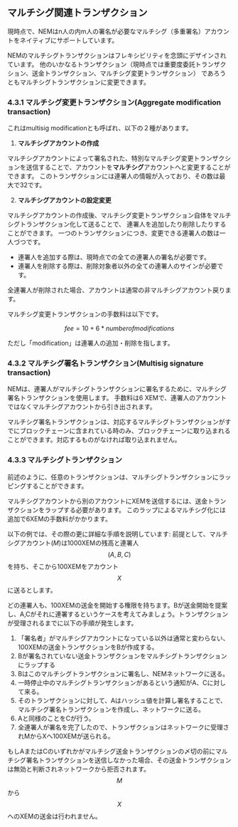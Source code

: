 ## マルチシグ関連トランザクション

現時点で、NEMはn人の内m人の署名が必要なマルチシグ（多重署名）アカウントをネイティブにサポートしています。

NEMのマルチシグトランザクションはフレキシビリティを念頭にデザインされています。
他のいかなるトランザクション（現時点では重要度委託トランザクション、送金トランザクション、マルチシグ変更トランザクション）
であろうともマルチシグトランザクションに変更できます。

### 4.3.1 マルチシグ変更トランザクション(Aggregate modification transaction)

これはmultisig modificationとも呼ばれ、以下の２種があります。

1. **マルチシグアカウントの作成**

マルチシグアカウントによって署名された、特別なマルチシグ変更トランザクションを送信することで、アカウントを**マルチシグ**アカウントへと変更することができます。
このトランザクションには連署人の情報が入っており、その数は最大で32です。

2. **マルチシグアカウントの設定変更**

マルチシグアカウントの作成後、マルチシグ変更トランザクション自体をマルチシグトランザクション化して送ることで、
連署人を追加したり削除したりすることができます。
一つのトランザクションにつき、変更できる連署人の数は一人づつです。

* 連署人を追加する際は、現時点での全ての連署人の署名が必要です。
* 連署人を削除する際は、削除対象者以外の全ての連署人のサインが必要です。

全連署人が削除された場合、アカウントは通常の非マルチシグアカウント戻ります。

マルチシグ変更トランザクションの手数料は以下です。

$$
fee = 10 + 6 * number of modifications
$$

ただし「modification」は連署人の追加・削除を指します。

### 4.3.2 マルチシグ署名トランザクション(Multisig signature transaction)

NEMは、連署人がマルチシグトランザクションに署名するために、マルチシグ署名トランザクションを使用します。
手数料は6 XEMで、連署人のアカウントではなくマルチシグアカウントから引き出されます。

マルチシグ署名トランザクションは、対応するマルチシグトランザクションがすでにブロックチェーンに含まれている時のみ、ブロックチェーンに取り込まれることができます。対応するものがなければ取り込まれません。

### 4.3.3 マルチシグトランザクション

前述のように、任意のトランザクションは、マルチシグトランザクションにラッピングすることができます。

マルチシグアカウントから別のアカウントにXEMを送信するには、送金トランザクションをラップする必要があります。
このラップによるマルチシグ化には追加で6XEMの手数料がかかります。

以下の例では、その際の更に詳細な手順を説明しています:
前提として、マルチシグアカウント$(M)$は1000XEMの残高と連署人$$(A,B,C)$$を持ち、そこから100XEMをアカウント$$X$$に送るとします。

どの連署人も、100XEMの送金を開始する権限を持ちます。Bが送金開始を提案し、A,Cがそれに連署するというケースを考えてみましょう。トランザクションが受理されるまでに以下の手順が発生します。

1. 「署名者」がマルチシグアカウントになっている以外は通常と変わらない、100XEMの送金トランザクションをBが作成する。
2. Bが署名されていない送金トランザクションをマルチシグトランザクションにラップする
3. Bはこのマルチシグトランザクションに署名し、NEMネットワークに送る。
4. 一時停止中のマルチシグトランザクションがあるという通知がA、Cに対して来る。
5. そのトランザクションに対して、Aはハッシュ値を計算し署名することで、マルチシグ署名トランザクションを作成し、ネットワークに送る。
6. Aと同様のことをCが行う。
7. 全連署人が署名を完了したので、トランザクションはネットワークに受理されMからXへ100XEMが送られる。

もしAまたはCのいずれかがマルチシグ送金トランザクションの〆切の前にマルチシグ署名トランザクションを送信しなかった場合、その送金トランザクションは無効と判断されネットワークから拒否されます。
$$M$$から$$X$$へのXEMの送金は行われません。



